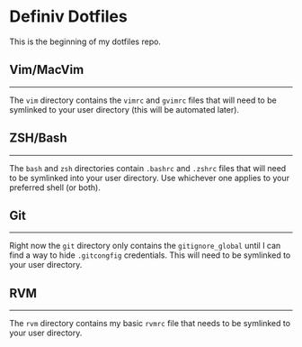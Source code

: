 # Definiv Dotfiles

This is the beginning of my dotfiles repo. 

## Vim/MacVim
--------------
The `vim` directory contains the `vimrc` and `gvimrc` files that will need to be symlinked to your user directory (this will be
automated later).

## ZSH/Bash
--------------
The `bash` and `zsh` directories contain `.bashrc` and `.zshrc` files that will need to be symlinked into your user directory.
Use whichever one applies to your preferred shell (or both).

## Git
--------------
Right now the `git` directory only contains the `gitignore_global` until I can find a way to hide `.gitcongfig` credentials. This 
will need to be symlinked to your user directory.

## RVM
--------------
The `rvm` directory contains my basic `rvmrc` file that needs to be symlinked to your user directory.
